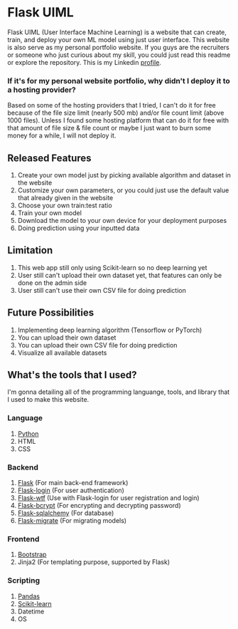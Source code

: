 # Flask UIML
Flask UIML (User Interface Machine Learning) is a website that can create, train, and deploy your own ML model using just user interface. This website is also serve as my personal portfolio website. If you guys are the recruiters or someone who just curious about my skill, you could just read this readme or explore the repository. This is my Linkedin [profile](https://www.linkedin.com/in/rizal-widyananda/).
### If it's for my personal website portfolio, why didn't I deploy it to a hosting provider?
Based on some of the hosting providers that I tried, I can't do it for free because of the file size limit (nearly 500 mb) and/or file count limit (above 1000 files). Unless I found some hosting platform that can do it for free with that amount of file size & file count or maybe I just want to burn some money for a while, I will not deploy it.

## Released Features
1. Create your own model just by picking available algorithm and dataset in the website
2. Customize your own parameters, or you could just use the default value that already given in the website
3. Choose your own train:test ratio
4. Train your own model
5. Download the model to your own device for your deployment purposes
6. Doing prediction using your inputted data
## Limitation
1. This web app still only using Scikit-learn so no deep learning yet
2. User still can't upload their own dataset yet, that features can only be done on the admin side
3. User still can't use their own CSV file for doing prediction
## Future Possibilities
1. Implementing deep learning algorithm (Tensorflow or PyTorch)
2. You can upload their own dataset
3. You can upload their own CSV file for doing prediction
4. Visualize all available datasets
## What's the tools that I used?
I'm gonna detailing all of the programming languange, tools, and library that I used to make this website.
### Language
1. [Python](https://www.python.org/downloads/release/python-3131/)
2. HTML
3. CSS
### Backend
1. [Flask](https://flask.palletsprojects.com/en/stable/) (For main back-end framework)
2. [Flask-login](https://flask-login.readthedocs.io/en/latest/) (For user authentication)
3. [Flask-wtf](https://flask-wtf.readthedocs.io/en/1.2.x/) (Use with Flask-login for user registration and login)
4. [Flask-bcrypt](https://flask-bcrypt.readthedocs.io/en/1.0.1/) (For encrypting and decrypting password)
5. [Flask-sqlalchemy](https://flask-sqlalchemy.readthedocs.io/en/stable/) (For database)
6. [Flask-migrate](https://flask-migrate.readthedocs.io/en/latest/) (For migrating models)
### Frontend
1. [Bootstrap](https://getbootstrap.com/)
2. Jinja2 (For templating purpose, supported by Flask)
### Scripting
1. [Pandas](https://pandas.pydata.org/)
2. [Scikit-learn](https://scikit-learn.org/stable/)
3. Datetime
4. OS

